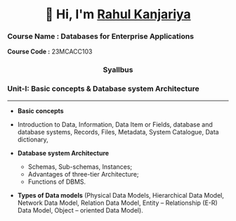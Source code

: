 <h1 align="center">👋 Hi, I'm <a href="https://www.linkedin.com/in/rahul-kanjariya-6672411ab/" target="_blank"> Rahul Kanjariya </a></h1>

### Course Name : Databases for Enterprise Applications

**Course Code :** 23MCACC103 
<h3 align="center">Syallbus</h3>

### Unit-I: Basic concepts & Database system Architecture
--------
   * **Basic concepts**
   * Introduction to Data, Information, Data Item or Fields, database and database systems,
      Records, Files, Metadata, System Catalogue, Data dictionary,
   
* **Database system Architecture**
    * Schemas, Sub-schemas, Instances;
    * Advantages of three-tier Architecture;
    * Functions of DBMS.
  
* **Types of Data models** (Physical Data Models, Hierarchical Data Model, Network Data
Model, Relation Data Model, Entity – Relationship (E-R) Data Model, Object – oriented
Data Model). 
